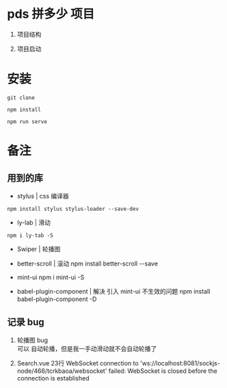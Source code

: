 # pds 拼多少 项目

1. 项目结构

2. 项目启动

# 安装

```node
git clone

npm install

npm run serve
```

# 备注

## 用到的库

- stylus | css 编译器
```node
npm install stylus stylus-loader --save-dev
```
- ly-lab | 滑动
```node
npm i ly-tab -S
```

- Swiper | 轮播图

- better-scroll | 滚动
    npm install better-scroll --save

- mint-ui
     npm i mint-ui -S
    
- babel-plugin-component | 解决 引入 mint-ui 不生效的问题
    npm install babel-plugin-component -D


## 记录 bug
1. 轮播图 bug  
    可以 自动轮播，但是我一手动滑动就不会自动轮播了

2. Search.vue 23行
    WebSocket connection to 'ws://localhost:8081/sockjs-node/466/tcrkbaoa/websocket' failed: WebSocket is closed before the connection is established